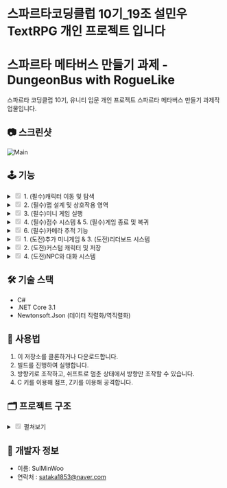 # 스파르타코딩클럽 10기_19조 설민우 TextRPG 개인 프로젝트 입니다

# 스파르타 메타버스 만들기 과제 - DungeonBus with RogueLike

스파르타 코딩클럽 10기, 유니티 입문 개인 프로젝트 스파르타 메타버스 만들기 과제작업물입니다.

## 📷 스크린샷

![Main](https://github.com/user-attachments/assets/25fa942a-2b07-4b82-b491-630843dbf651)

## 🕹️ 기능
<details>
<summary><input type="checkbox" checked disabled> 1. (필수)캐릭터 이동 및 탐색 </summary>

![Move](https://github.com/user-attachments/assets/ea8d8f70-0d03-4c3a-8e1f-8bca2609c455)
  
![image](https://github.com/user-attachments/assets/c4de5105-adf8-4e1f-ba7a-4c055438d392)


```
void Update()
{
    switch (State)
    {
        case Define.State.Idle:
            UpdateIdle();
            break;
        case Define.State.Skill:
            UpdateSkill();
            break;

    }

    HandleAttackDelay();
}

private void FixedUpdate()
{
    switch (State)
    {
        case Define.State.Moving:
            UpdateMoving();
            break;
        case Define.State.Knockback:
            UpdateKnockBack();
            break;
    }

    // 점프 관련연산
    UpdateJump();
}
```
- 뉴 인풋 시스템을 이용하여 입력을 받았습니다.
- BaseController -> PlayerController를 이용하여 State로 입력을 받아 움직임을 내보냅니다.
- 점프는 실제 Player 최상위 객체가 아닌, 내부의 Sprite를 가진 게임 오브젝트를 위로 올리고 내리는, 가상의 중력을 이용한 점프로 구현했습니다.
- 방향키를 이용해 움직이고, 이때 쉬프트키를 누르면 제자리에서 방향만을 지정할 수 있습니다. 이 바라보는 방향은 빨간색 화살표로 표기됩니다.
- Z키를 누르면 해당 방향으로 공격을 발사합니다.
- C키를 누르면 점프합니다.

</details>

<details>
<summary><input type="checkbox" checked disabled> 2. (필수)맵 설계 및 상호작용 영역 </summary>
  
![Map](https://github.com/user-attachments/assets/85934a47-9b2f-463f-b250-102e99f1c30e)

  ```
using System.Collections;
using System.Collections.Generic;
using UnityEngine;
using UnityEngine.SceneManagement;
public class Door : MonoBehaviour, ITimeTriggerable
{
    [SerializeField]
    private string _targetScene;
    [SerializeField]
    private float _waitTime = 1.0f;
    [SerializeField]
    private Transform _pivot;

    //같은 씬에서 이동할때
    public bool isMoveInSameScene =false;
    [SerializeField]
    private Transform targetPositon;
    [SerializeField]
    private GameObject targetPivot;
    CameraManager _camera;
    private void Awake()
    {
        _camera = Camera.main.GetComponent<CameraManager>();
    }
    private void OnTriggerEnter2D(Collider2D collision)
    {
        if (collision.CompareTag("Player"))
        {
            RoomController controller = collision.GetComponent<RoomController>();
            controller.StartTriggerCountdown(this,_waitTime, _pivot.position);
        }
    }
    private void OnTriggerExit2D(Collider2D collision)
    {
        if (collision.CompareTag("Player"))
        {
            RoomController controller = collision.GetComponent<RoomController>();
            controller.CancelTriggerCountdown();
        }
    }

    // 콜백으로 호출되는 메서드
    public  void OnTriggerTimeComplete()
    {
        if(!isMoveInSameScene)
            SceneManager.LoadScene(_targetScene);
        else
        {
            _camera.ChangePivot(targetPivot);
            LobbyScene.Instance.StartLogueGame(targetPositon);
        }
    }
}
```
- 기존의 원거리 무기를 이용해 상호작용 할 수 있는 투사체를 만들었습니다.
- 대화기능을 가진 NPC는 투사체에 맞으면 대사를 말합니다.
- 씬 전환을 Door 스크립트를 통해 구현했고 ProgressBar 기능을 추가하여 머리 위에 진행도를 표현 할 수 있도록 했습니다.

</details>

  
<details>
<summary><input type="checkbox" checked disabled> 3. (필수)미니 게임 실행</summary>
  
![Mini](https://github.com/user-attachments/assets/78835607-38bc-4f53-998b-9fde144006b4)

- 기존에 작업했던 플래피 버그 미니게임을 연결

</details>

<details>
<summary><input type="checkbox" checked disabled> 4. (필수)점수 시스템 & 5. (필수)게임 종료 및 복귀 </summary>

![Load](https://github.com/user-attachments/assets/9d4f1730-be93-45fb-aa33-45af7a122dde)


```
using System.Collections;
using System.Collections.Generic;
using TMPro;
using UnityEngine;

public class ScoreBoard : MonoBehaviour
{
    [SerializeField]
    private string _scoreName;
    [SerializeField]
    private TextMeshProUGUI _scoreTxt;
    private void Awake()
    {
        LobbyScene.OnScoreUpdate += UpdateScoreBoard;
    }

    public void UpdateScoreBoard()
    {
        _scoreTxt.text = PlayerPrefs.GetInt(_scoreName, 0).ToString();
    }
}


```
- playerprefs 를 이용해서 점수를 저장하고 불러오는 것으로 미니게임 점수를 저장하고, 이를 이벤트 패턴을 이용해서 점수 갱신을 진행 했습니다.


</details>


<details>
<summary><input type="checkbox" checked disabled> 6. (필수)카메라 추적 기능 </summary>

![Cam](https://github.com/user-attachments/assets/ebfae8c7-9462-43c0-a51f-250ad2af81e3)

```

using System.Collections;
using System.Collections.Generic;
using UnityEngine;

public class CameraManager : MonoBehaviour
{
    [SerializeField]
    private Transform target;
    [SerializeField]
    private float lerpSpeed = 5f;
    [SerializeField]
    private Vector3 offset;

    [SerializeField]
    private GameObject cameraPivot;
    private float  minX = 0;
    private float  maxX = 0;
    private float  minY = 0;
    private float  maxY = 0;

    public bool isFixedY = false;

    private void Awake()
    {
        ChangePivot();
    }
    public void ChangePivot(GameObject targetPivot = null)
    {
        if(targetPivot == null)
        {
            cameraPivot = LobbyScene.Instance.baseMap;
        }
        else
        {
            cameraPivot = targetPivot;
        }


        // 카메라 경계 지정 함수, 추후 별도의 함수로 만들어야함
        // 맵로드 이후 피벗 설정
        if (cameraPivot != null)
        {
            GameObject leftUpPivot = cameraPivot.transform.GetChild(0).gameObject;
            GameObject rightDownPivot = cameraPivot.transform.GetChild(1).gameObject;

            float camHalfHeight = Camera.main.orthographicSize;
            float camHalfWidth = camHalfHeight * ((float)Screen.width / Screen.height);


            minX = leftUpPivot.transform.position.x + camHalfWidth;
            maxX = rightDownPivot.transform.position.x - camHalfWidth;
            minY = rightDownPivot.transform.position.y + camHalfHeight;
            maxY = leftUpPivot.transform.position.y - camHalfHeight;
        }
    }

    private void LateUpdate()
    {
        if (target == null) return;

        Vector3 destinationPosition = target.position + offset;
        Vector3 lerpPosition = Vector3.Lerp(transform.position, destinationPosition,
            lerpSpeed * Time.deltaTime);

        if (cameraPivot != null)
        {
            lerpPosition.x = Mathf.Clamp(lerpPosition.x, minX, maxX);
            lerpPosition.y = Mathf.Clamp(lerpPosition.y, minY, maxY);
        }

        if(!isFixedY)
            transform.position = lerpPosition;
        else
            transform.position = new Vector3(lerpPosition.x, transform.position.y, transform.position.z);
    }
}

```
- 카메라는 Lerp를 통해서 부드럽게 플레이어를 추적합니다.
- 이때 맵에 붙어있는 2개의 피벗을 통해 각자의 최대값, 최소값을 확인합니다.
- 해당 범위 내에서만 카메라가 이동하게 됩니다.

</details>

<details>
<summary><input type="checkbox" checked disabled> 1. (도전)추가 미니게임 &  3. (도전)리더보드 시스템 </summary>

![Rogue](https://github.com/user-attachments/assets/311b0f69-8849-4b3d-8e3e-8410ef6bd3ae)

![image](https://github.com/user-attachments/assets/1c6e18df-8e62-4c88-a7f2-a7174b646587)

- 기존의 탑다운 슈팅게임의 요소를 가져와 간단한 로그라이크 게임을 만들었습니다.
- 라운드가 시작되면 적이 나타나고 -> 적을 모두 처치하면 보상이 등장합니다. -> 다시 문을 통해서 나가면 다음 라운드가 시작됩니다.
- 최대 라운드를 최대 점수로 저장하여 UI 로 보여주게 됩니다.
- 보상은 체력증가, 투사체 증가, 공격력 증가, 이동속도 증가의 4가지 입니다.
- 또한 PlayerPrebs를 이용하여 리더보드 시스템을 만들었습니다.

</details>

<details>
<summary><input type="checkbox" checked disabled> 2. (도전)커스텀 캐릭터 및 저장 </summary>

![Change](https://github.com/user-attachments/assets/626bac43-ea04-4898-b348-f6d03fdad6d8)

```
using System.Collections;
using System.Collections.Generic;
using System.IO;
using System.Linq;
using UnityEngine;
using UnityEngine.AddressableAssets;
using UnityEngine.ResourceManagement.AsyncOperations;

public class DataManager : MonoBehaviour
{
    public static DataManager instance;

    private void Awake()
    {
        if (instance == null)
            instance = this;
    }

    public void Save(string[] animatorAddresses, string savePath)
    {
        var dataList = new AnimatorSaveDataList();

        foreach (var addr in animatorAddresses)
            dataList.animators.Add(new AnimatorSaveData { animatorAddress = addr });

        string json = JsonUtility.ToJson(dataList, true);
        File.WriteAllText(savePath, json);
    }

    public string[] Load(Animator[] targetAnimators, string savePath)
    {
        if (!File.Exists(savePath))
        {
            Debug.LogWarning("저장 파일이 없습니다.");
            return null;
        }

        string json = File.ReadAllText(savePath);
        var dataList = JsonUtility.FromJson<AnimatorSaveDataList>(json);

        if (dataList.animators.Count != targetAnimators.Length)
        {
            Debug.LogError("Animator 개수 불일치");
            return null;
        }

        for (int i = 0; i < dataList.animators.Count; i++)
        {
            string addr = dataList.animators[i].animatorAddress;
            var animator = targetAnimators[i];

            Addressables.LoadAssetAsync<RuntimeAnimatorController>(addr).Completed += handle =>
            {
                if (handle.Status == AsyncOperationStatus.Succeeded)
                    animator.runtimeAnimatorController = handle.Result;
                else
                    Debug.LogError($"Animator {i} 로드 실패: {addr}");
            };
        }

        // 주소만 추출해서 반환
        return dataList.animators.Select(a => a.animatorAddress).ToArray();
    }
}


```

- 상호작용시 캐릭터의 런타임 애니메이터 컨트롤러를 교체하는 방식으로 구현했습니다
- 또한 이 변경을 Adressable 과 Json 을 이용해 저장했습니다.

</details>

<details>
<summary><input type="checkbox" checked disabled> 4. (도전)NPC와 대화 시스템 </summary>

![ezgif-2d6f5a23c610da](https://github.com/user-attachments/assets/7e8908fc-8b0f-4371-be9d-bd83a2b37fd6)

![image](https://github.com/user-attachments/assets/e04d6ac8-63bb-4e9c-b723-46e84d85893f)

```
using System.Collections.Generic;
using UnityEngine;

[System.Serializable]
public class DialogueEntry
{
    public string key;
    [TextArea]
    public string text;
}

[CreateAssetMenu(menuName = "Data/NPCDialogue")]
public class DialogueData : ScriptableObject
{
    public string npcId;
    public List<DialogueEntry> data;
}


```
- 상호작용에 Scriptable을 이용하여 저장된 대사를 출력하도록 구성했습니다.

</details>

## 🛠️ 기술 스택

- C#
- .NET Core 3.1
- Newtonsoft.Json (데이터 직렬화/역직렬화)

## 🧙 사용법

1. 이 저장소를 클론하거나 다운로드합니다.
2. 빌드를 진행하여 실행합니다.
3. 방향키로 조작하고, 쉬프트로 멈춘 상태에서 방향만 조작할 수 있습니다.
4. C 키를 이용해 점프, Z키를 이용해 공격합니다.

## 🗂️ 프로젝트 구조
<details>
<summary><input type="checkbox" checked disabled> 펼쳐보기 </summary>

```
TextRpg/
├── Data/
│   ├── DataManager.cs
│   ├── DialogueData.cs
│   ├── PlayerData.cs
│
├── Database/
│   └── SlotDataManager.cs
│
├── GameLogic/
│   ├── Creature/
│   │   ├── Enemy/
│   │   │   ├── EnemyController.cs
│   │   │   └── EnemyStatHandler.cs
│   │   ├── Player/
│   │   │   ├── PlayerController.cs
│   │   │   ├── PlayerStatHandler.cs
│   │   │   └── RoomController.cs
│   │   ├── BaseController.cs
│   │   ├── ResourceController.cs
│   │   └── StatHandler.cs
│   │
│   ├── NPC/
│   │   ├── BaseNpc.cs
│   │   ├── ChangePlayerNpc.cs
│   │   ├── DialogueNpc.cs
│   │   ├── MiniGameNpc.cs
│   │   ├── NpcDialogueController.cs
│   │   └── RogueNpc.cs
│   │
│   ├── Weapon/
│   │   ├── InteractiveController.cs
│   │   ├── ProjectileController.cs
│   │   ├── RangeAttackController.cs
│   │   ├── RangeWeaponHandler.cs
│   │   └── WeaponHandler.cs
│
├── Manager/
│   ├── CameraManager.cs
│   └── RoundManager.cs
│
├── Map/
│   ├── Door.cs
│   ├── ITimeTriggerable.cs
│   ├── ScoreBoard.cs
│   ├── Result.cs
│   ├── ResultAttack.cs
│   ├── ResultHealth.cs
│   ├── ResultProjectileCount.cs
│   ├── ResultSpeed.cs
│   └── RogueDoor.cs
│
├── Scene/
│   ├── LobbyScene.cs
│   └── LogueGameScene.cs
│
├── MiniGame/
│   ├── Player/
│   │   └── Player.cs
│   ├── UI/
│   │   └── MiniGameUI.cs
│   ├── Wall/
│   │   ├── BgLooper.cs
│   │   └── Obstacle.cs
│   └── MiniGameScene.cs
│
├── Utils/
│   └── Define.cs

```
</details>


## 🙋 개발자 정보

- 이름: SulMinWoo
- 연락처 : sataka1853@naver.com
